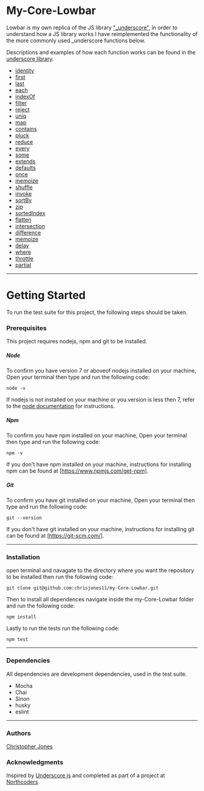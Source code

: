 # My-Core-Lowbar

Lowbar is my own replica of the JS library ["_underscore"](http://underscorejs.org/), in order to understand how a JS library works I have reimplemented the functionality of the more commonly used _underscore functions below.

Descriptions and examples of how each function works can be found in the [underscore library](http://underscorejs.org/).

* [identity](http://underscorejs.org/#identity)
* [first](http://underscorejs.org/#first)
* [last](http://underscorejs.org/#last)
* [each](http://underscorejs.org/#each)
* [indexOf](http://underscorejs.org/#indexOf)
* [filter](http://underscorejs.org/#filter)
* [reject](http://underscorejs.org/#reject)
* [uniq](http://underscorejs.org/#uniq)
* [map](http://underscorejs.org/#map)
* [contains](http://underscorejs.org/#contains)
* [pluck](http://underscorejs.org/#pluck)
* [reduce](http://underscorejs.org/#reduce)
* [every](http://underscorejs.org/#every)
* [some](http://underscorejs.org/#some)
* [extends](http://underscorejs.org/#extends)
* [defaults](http://underscorejs.org/#defaults)
* [once](http://underscorejs.org/#once)
* [memoize](http://underscorejs.org/#memoize)
* [shuffle](http://underscorejs.org/#shuffle)
* [invoke](http://underscorejs.org/#invoke)
* [sortBy](http://underscorejs.org/#sortBy)
* [zip](http://underscorejs.org/#zip)
* [sortedIndex](http://underscorejs.org/#sortedIndex)
* [flatten](http://underscorejs.org/#flatten)
* [intersection](http://underscorejs.org/#intersection)
* [difference](http://underscorejs.org/#difference)
* [memoize](http://underscorejs.org/#memoize)
* [delay](http://underscorejs.org/#delay)
* [where](http://underscorejs.org/#where)
* [throttle](http://underscorejs.org/#throttle)
* [partial](http://underscorejs.org/#partial)
___

# Getting Started

To run the test suite for this project, the following steps should be taken.

### Prerequisites

This project requires nodejs, npm and git to be installed. 

##### Node    
To confirm you have version 7 or aboveof nodejs installed on your machine,  Open your terminal then type and run the following code:

```
node -v
```

If nodejs is not installed on your machine or you version is less then 7, refer to the [node documentation](https://nodejs.org/en/download/package-manager/) for instructions. 

##### Npm    
To confirm you have npm installed on your machine, Open your terminal then type and run the following code:

```
npm -v
```

If you don't have npm installed on your machine, instructions for installing npm can be found at [https://www.npmjs.com/get-npm].

##### Git

To confirm you have git installed on your machine, Open your terminal then type and run the following code:

```
git --version
```

If you don't have git installed on your machine, instructions for installing git can be found at [https://git-scm.com/].

___

### Installation

open terminal and navagate to the directory where you want the repository to be installed then run the following code:

```
git clone git@github.com:chrisjones11/my-Core-Lowbar.git
```
Then to install all dependences navigate inside the my-Core-Lowbar folder and run the following code:

```
npm install
```
Lastly to run the tests run the following code:

```
npm test
```

___

### Dependencies

All dependencies are development dependencies, used in the test suite.

* Mocha
* Chai
* Sinon 
* husky
* eslint

___

### Authors

[Christopher Jones](https://github.com/chrisjones11) 

### Acknowledgments

Inspired by [Underscore js](http://underscorejs.org/) and completed as part of a project at [Northcoders](https://northcoders.com/)
